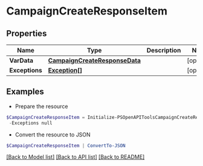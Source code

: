 # CampaignCreateResponseItem
## Properties

Name | Type | Description | Notes
------------ | ------------- | ------------- | -------------
**VarData** | [**CampaignCreateResponseData**](CampaignCreateResponseData.md) |  | [optional] 
**Exceptions** | [**Exception[]**](Exception.md) |  | [optional] 

## Examples

- Prepare the resource
```powershell
$CampaignCreateResponseItem = Initialize-PSOpenAPIToolsCampaignCreateResponseItem  -VarData null `
 -Exceptions null
```

- Convert the resource to JSON
```powershell
$CampaignCreateResponseItem | ConvertTo-JSON
```

[[Back to Model list]](../README.md#documentation-for-models) [[Back to API list]](../README.md#documentation-for-api-endpoints) [[Back to README]](../README.md)

